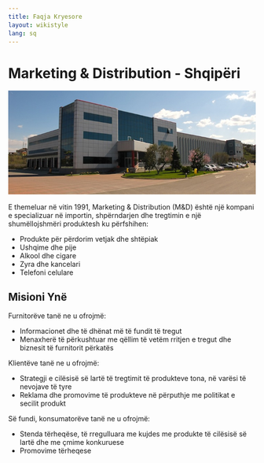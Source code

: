 ```yaml
---
title: Faqja Kryesore
layout: wikistyle
lang: sq
---
```


Marketing &amp; Distribution - Shqipëri
=======================================


<div style="text-align: center;"><img class="border" src="images/MD-offices.jpg" alt="M&amp;D Headquarters" /></div>

E themeluar në vitin 1991, Marketing &amp; Distribution (M&amp;D) është një kompani e specializuar në importin, shpërndarjen dhe tregtimin e një shumëllojshmëri produktesh ku përfshihen:

* Produkte për përdorim vetjak dhe shtëpiak
* Ushqime dhe pije
* Alkool dhe cigare
* Zyra dhe kancelari
* Telefoni celulare


Misioni Ynë
-----------
Furnitorëve tanë ne u ofrojmë:
* Informacionet dhe të dhënat më të fundit të tregut
* Menaxherë të përkushtuar me qëllim të vetëm rritjen e tregut dhe biznesit të furnitorit përkatës

Klientëve tanë ne u ofrojmë:
* Strategji e cilësisë së lartë të tregtimit të produkteve tona, në varësi të nevojave të tyre
* Reklama dhe promovime të produkteve në përputhje me politikat e secilit produkt

Së fundi, konsumatorëve tanë ne u ofrojmë:
* Stenda tërheqëse, të rregulluara me kujdes me produkte të cilësisë së lartë dhe me çmime konkuruese
* Promovime tërheqese

